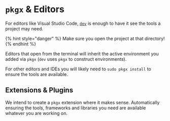 # `pkgx` & Editors

For editors like Visual Studio Code, [`dev`](../../dev.md) is enough to have it see
the tools a project may need.

{% hint style="danger" %}
Make sure you open the project at that directory!
{% endhint %}

Editors that open from the terminal will inherit the active environment you
added via `pkgx` (`dev` uses `pkgx` to construct environments).

For other editors and IDEs you will likely need to `sudo pkgx install` to
ensure the tools are available.


## Extensions & Plugins

We intend to create a `pkgx` extension where it makes sense. Automatically
ensuring the tools, frameworks and libraries you need are available whatever
you are working on.
